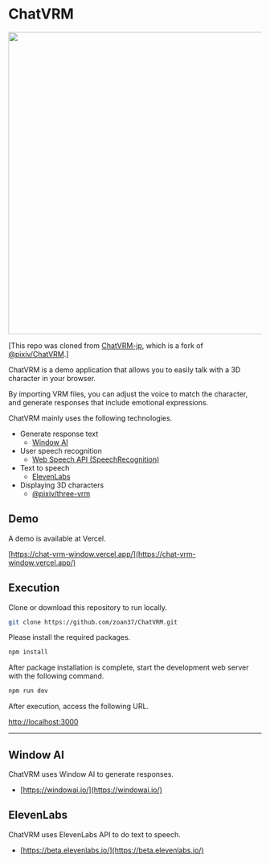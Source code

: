 # ChatVRM

<img src="https://github.com/zoan37/ChatVRM/blob/9d50c106cb971e9ef53cfff22e6ea9d75d61fe69/public/ogp-en.png" width="600">

[This repo was cloned from [ChatVRM-jp](https://github.com/zoan37/ChatVRM-jp), which is a fork of [@pixiv/ChatVRM](https://github.com/pixiv/ChatVRM).]

ChatVRM is a demo application that allows you to easily talk with a 3D character in your browser.

By importing VRM files, you can adjust the voice to match the character, and generate responses that include emotional expressions.

ChatVRM mainly uses the following technologies.

- Generate response text
    - [Window AI](https://windowai.io/)
- User speech recognition
    - [Web Speech API (SpeechRecognition)](https://developer.mozilla.org/ja/docs/Web/API/SpeechRecognition)
- Text to speech
    - [ElevenLabs](https://beta.elevenlabs.io/)
- Displaying 3D characters
    - [@pixiv/three-vrm](https://github.com/pixiv/three-vrm)


## Demo

A demo is available at Vercel.

[https://chat-vrm-window.vercel.app/](https://chat-vrm-window.vercel.app/)


## Execution
Clone or download this repository to run locally.

```bash
git clone https://github.com/zoan37/ChatVRM.git
```

Please install the required packages.
```bash
npm install
```

After package installation is complete, start the development web server with the following command.
```bash
npm run dev
```

After execution, access the following URL.

[http://localhost:3000](http://localhost:3000) 


---

## Window AI

ChatVRM uses Window AI to generate responses.

- [https://windowai.io/](https://windowai.io/)


## ElevenLabs
ChatVRM uses ElevenLabs API to do text to speech.

- [https://beta.elevenlabs.io/](https://beta.elevenlabs.io/)
